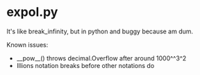 # expol.py
It's like break_infinity, but in python and buggy because am dum.

Known issues:
- \_\_pow\_\_() throws decimal.Overflow after around 1000^^3^2
- Illions notation breaks before other notations do
